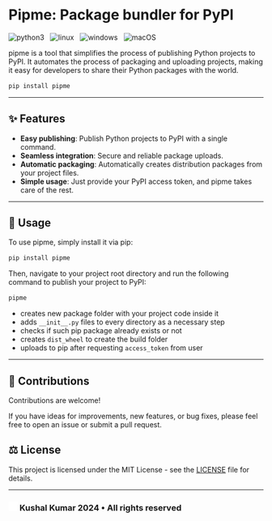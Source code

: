 # Pipme: Package bundler for PyPI 

<img style="width:24px" title="python3" src="https://user-images.githubusercontent.com/25181517/183423507-c056a6f9-1ba8-4312-a350-19bcbc5a8697.png"/> &nbsp;
<img style="width:24px" title="linux" src="https://github.com/marwin1991/profile-technology-icons/assets/76662862/2481dc48-be6b-4ebb-9e8c-3b957efe69fa"/> &nbsp;
<img style="width:24px" title="windows" src="https://user-images.githubusercontent.com/25181517/186884150-05e9ff6d-340e-4802-9533-2c3f02363ee3.png"/> &nbsp;
<img style="width:24px" title="macOS" src="https://user-images.githubusercontent.com/25181517/186884152-ae609cca-8cf1-4175-8d60-1ce1fa078ca2.png"/> &nbsp;

pipme is a tool that simplifies the process of publishing Python projects to PyPI. It automates the process of packaging and uploading projects, making it easy for developers to share their Python packages with the world.

```bash
pip install pipme

```

<hr />

## ✨ Features

- **Easy publishing**: Publish Python projects to PyPI with a single command.
- **Seamless integration**: Secure and reliable package uploads.
- **Automatic packaging**: Automatically creates distribution packages from your project files.
- **Simple usage**: Just provide your PyPI access token, and pipme takes care of the rest.

<hr />

## 🌻 Usage 

To use pipme, simply install it via pip:

```bash
pip install pipme
```

Then, navigate to your project root directory and run the following command to publish your project to PyPI:

```bash
pipme
```
 
- creates new package folder with your project code inside it
- adds `__init__.py` files to every directory as a necessary step
- checks if such pip package already exists or not
- creates `dist_wheel` to create the build folder
- uploads to pip after requesting `access_token` from user

<hr />

## 🤝 Contributions

Contributions are welcome!

If you have ideas for improvements, new features, or bug fixes, please feel free to open an issue or submit a pull request.

## ⚖️ License

This project is licensed under the MIT License - see the <a href=''>LICENSE</a> file for details.

<hr>

<h3><img title="Kushal-Kumar" width="18" src="https://raw.githubusercontent.com/bcd-kushal/bcd-kushal/main/assets/icons/dark/filled/kushalkumar_bg_dark.png"/>&nbsp;Kushal Kumar 2024 • All rights reserved </h3>
